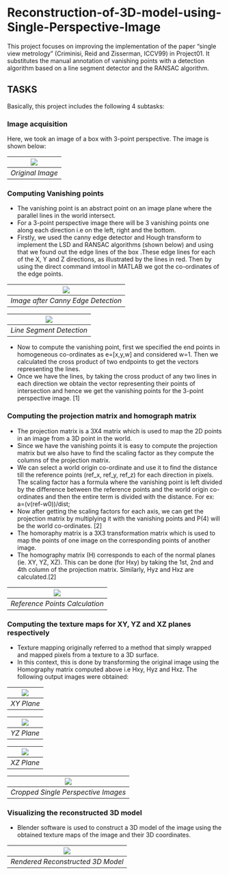 # Reconstruction-of-3D-model-using-Single-Perspective-Image

This project focuses on improving the implementation of the paper “single view metrology” (Criminisi, Reid and Zisserman, ICCV99) in Project01. It substitutes the manual annotation of vanishing points with a detection algorithm based on a line segment detector and the RANSAC algorithm.

## TASKS

Basically, this project includes the following 4 subtasks:
### Image acquisition
Here, we took an image of a box with 3-point perspective. The image is shown below:

![](https://github.com/sharvaridesh/Reconstruction-of-3D-model-using-Single-Perspective-Image/blob/master/results/original%20image.jpeg) |
|:--:|
|*Original Image*|

### Computing Vanishing points
- The vanishing point is an abstract point on an image plane where the parallel lines in the world intersect.
- For a 3-point perspective image there will be 3 vanishing points one along each direction i.e on the left, right and the bottom.
- Firstly, we used the canny edge detector and Hough transform to implement the LSD and RANSAC algorithms (shown below) and using that we found out the edge lines of the box .These edge lines for each of the X, Y and Z directions, as illustrated by the lines in red. Then by using the direct command imtool in MATLAB we got the co-ordinates of the edge points.

![](https://github.com/sharvaridesh/Reconstruction-of-3D-model-using-Single-Perspective-Image/blob/master/results/canny_edge_detection.PNG) |
|:--:|
|*Image after Canny Edge Detection*|

![](https://github.com/sharvaridesh/Reconstruction-of-3D-model-using-Single-Perspective-Image/blob/master/results/line%20segment%20detector.PNG) |
|:--:|
|*Line Segment Detection*|

- Now to compute the vanishing point, first we specified the end points in homogeneous co-ordinates as e=[x,y,w] and considered w=1. Then we calculated the cross product of two endpoints to get the vectors representing the lines.
- Once we have the lines, by taking the cross product of any two lines in each direction we obtain the vector representing their points of intersection and hence we get the vanishing points for the 3-point perspective image. [1]

### Computing the projection matrix and homograph matrix
- The projection matrix is a 3X4 matrix which is used to map the 2D points in an image from a 3D point in the world.
- Since we have the vanishing points it is easy to compute the projection matrix but we also have to find the scaling factor as they compute the columns of the projection matrix.
- We can select a world origin co-ordinate and use it to find the distance till the reference points (ref_x, ref_y, ref_z) for each direction in pixels. The scaling factor has a formula where the vanishing point is left divided by the difference between the reference points and the world origin co-ordinates and then the entire term is divided with the distance. For ex: a=(v\(ref-w0))/dist;
- Now after getting the scaling factors for each axis, we can get the projection matrix by multiplying it with the vanishing points and P(4) will be the world co-ordinates. [2]
- The homoraphy matrix is a 3X3 transformation matrix which is used to map the points of one image on the corresponding points of another image.
- The homography matrix (H) corresponds to each of the normal planes (ie. XY, YZ, XZ). This can be done (for Hxy) by taking the 1st, 2nd and 4th column of the projection matrix. Similarly, Hyz and Hxz are calculated.[2]

![](https://github.com/sharvaridesh/Reconstruction-of-3D-model-using-Single-Perspective-Image/blob/master/results/reference%20points.PNG) |
|:--:|
|*Reference Points Calculation*|

### Computing the texture maps for XY, YZ and XZ planes respectively
- Texture mapping originally referred to a method that simply wrapped and mapped pixels from a texture to a 3D surface. 
- In this context, this is done by transforming the original image using the Homography matrix computed above i.e Hxy, Hyz and Hxz. The following output images were obtained:

![](https://github.com/sharvaridesh/Reconstruction-of-3D-model-using-Single-Perspective-Image/blob/master/results/XY%20texture%20map.PNG) |
|:--:|
|*XY Plane*|

![](https://github.com/sharvaridesh/Reconstruction-of-3D-model-using-Single-Perspective-Image/blob/master/results/YZ%20texture%20map.PNG) |
|:--:|
|*YZ Plane*|

![](https://github.com/sharvaridesh/Reconstruction-of-3D-model-using-Single-Perspective-Image/blob/master/results/XZ%20texture%20map.PNG) |
|:--:|
|*XZ Plane*|

![](https://github.com/sharvaridesh/Reconstruction-of-3D-model-using-Single-Perspective-Image/blob/master/results/single%20perspective%20images.jpg) |
|:--:|
|*Cropped Single Perspective Images*|

### Visualizing the reconstructed 3D model
- Blender software is used to construct a 3D model of the image using the obtained texture maps of the image and their 3D coordinates.

![](https://github.com/sharvaridesh/Reconstruction-of-3D-model-using-Single-Perspective-Image/blob/master/results/rendered%20image.PNG) |
|:--:|
|*Rendered Reconstructed 3D Model*|
